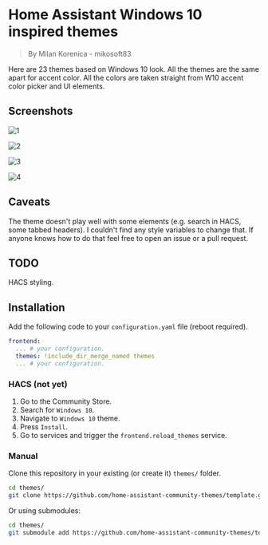 # Home Assistant Windows 10 inspired themes

> By Milan Korenica - mikosoft83

Here are 23 themes based on Windows 10 look. All the themes are the same apart for accent color. All the colors are taken straight from W10 accent color picker and UI elements. 

## Screenshots

![1](https://github.com/mikosoft83/hass-windows10-themes/raw/master/w10ss1.png)

![2](https://github.com/mikosoft83/hass-windows10-themes/raw/master/w10ss2.png)

![3](https://github.com/mikosoft83/hass-windows10-themes/raw/master/w10ss3.png)

![4](https://github.com/mikosoft83/hass-windows10-themes/raw/master/w10ss4.png)

## Caveats

The theme doesn't play well with some elements (e.g. search in HACS, some tabbed headers). I couldn't find any style variables to change that. If anyone knows how to do that feel free to open an issue or a pull request.

## TODO

HACS styling.

## Installation

Add the following code to your `configuration.yaml` file (reboot required).

```yaml
frontend:
  ... # your configuration.
  themes: !include_dir_merge_named themes
  ... # your configuration.
```
### HACS (not yet)

1. Go to the Community Store.
2. Search for `Windows 10`.
3. Navigate to `Windows 10` theme.
4. Press `Install`.
6. Go to services and trigger the `frontend.reload_themes` service.

### Manual

Clone this repository in your existing (or create it) `themes/` folder.

```bash
cd themes/
git clone https://github.com/home-assistant-community-themes/template.git
```

Or using submodules:

```bash
cd themes/
git submodule add https://github.com/home-assistant-community-themes/template.git
```
